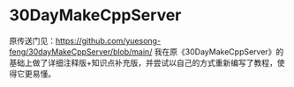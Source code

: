 # 30DayMakeCppServer
原传送门见：https://github.com/yuesong-feng/30dayMakeCppServer/blob/main/
我在原《30DayMakeCppServer》的基础上做了详细注释版+知识点补充版，并尝试以自己的方式重新编写了教程，使得它更易懂。
